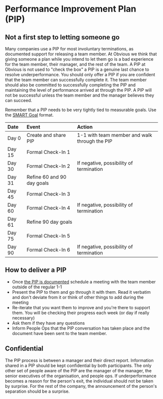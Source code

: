 # Performance Improvement Plan \(PIP\)

## Not a first step to letting someone go

Many companies use a PIP for most involuntary terminations, as documented support for releasing a team member. At Obvious we think that giving someone a plan while you intend to let them go is a bad experience for the team member, their manager, and the rest of the team. A PIP at Obvious is not used to "check the box" a PIP is a genuine last chance to resolve underperformance. You should only offer a PIP if you are confident that the team member can successfully complete it. The team member should also be committed to successfully completing the PIP and maintaining the level of performance arrived at through the PIP. A PIP will not be successful unless the team member and the manager believes they can succeed.

Remember that a PIP needs to be very tightly tied to measurable goals. Use the [SMART Goal](../../../employee-handbook/how-we-work/smart-goals.md) format.

| Date | Event | Action |
| :--- | :--- | :--- |
| Day 0 | Create and share PIP | 1-1 with team member and walk through the PIP |
| Day 15 | Formal Check-In 1 |  |
| Day 30 | Formal Check-In 2 | If negative, possibility of termination |
| Day 31 | Refine 60 and 90 day goals |  |
| Day 45 | Formal Check-In 3 |  |
| Day 60 | Formal Check-In 4 | If negative, possibility of termination |
| Day 61 | Refine 90 day goals |  |
| Day 75 | Formal Check-In 5 |  |
| Day 90 | Formal Check-In 6 | If negative, possibility of termination |

## How to deliver a PIP

* Once [the PIP is documented](sample-pip-letter/) schedule a meeting with the team member outside of the regular 1-1
* Present the PIP to them and go through it with them. Read it verbatim and don't deviate from it or think of other things to add during the meeting
* Re-iterate that you want them to improve and you're there to support them. You will be checking their progress each week \(or day if really necessary\)
* Ask them if they have any questions
* Inform People Ops that the PIP conversation has taken place and the document have been sent to the team member.

## Confidential

The PIP process is between a manager and their direct report. Information shared in a PIP should be kept confidential by both participants. The only other set of people aware of the PIP are the manager of the manager, the senior executives of the organisation, and people ops. If underperformance becomes a reason for the person's exit, the individual should not be taken by surprise. For the rest of the company, the announcement of the person's separation should be a surprise.

